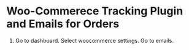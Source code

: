 # Woo-Commerece Tracking Plugin and Emails for Orders

1) Go to dashboard. Select woocommerce settings. Go to emails.
